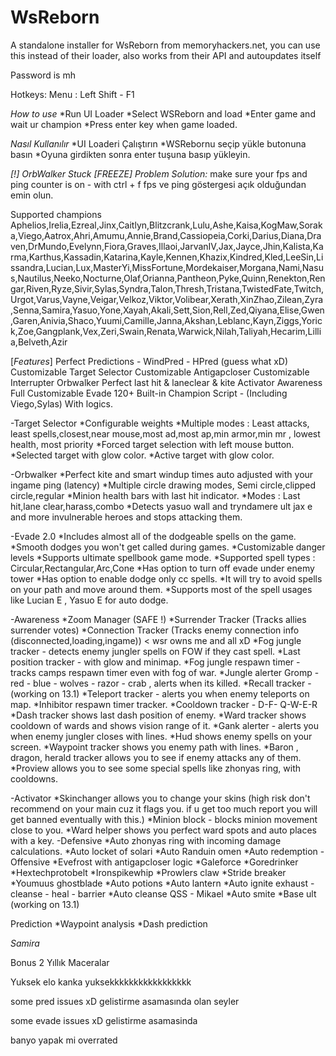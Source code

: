 # WsReborn
A standalone installer for WsReborn from memoryhackers.net, you can use this instead of their loader, also works from their API and autoupdates itself


Password is mh


Hotkeys:
Menu : Left Shift - F1

*How to use*
*Run UI Loader
*Select WSReborn and load
*Enter game and wait ur champion
*Press enter key when game loaded.

*Nasıl Kullanılır*
*UI Loaderi Çalıştırın
*WSRebornu seçip yükle butonuna basın
*Oyuna girdikten sonra enter tuşuna basıp yükleyin.

*[!] OrbWalker Stuck [FREEZE] Problem Solution:*
make sure your fps and ping counter is on - with ctrl + f
fps ve ping göstergesi açık olduğundan emin olun.

Supported champions
Aphelios,Irelia,Ezreal,Jinx,Caitlyn,Blitzcrank,Lulu,Ashe,Kaisa,KogMaw,Soraka,Viego,Aatrox,Ahri,Amumu,Annie,Brand,Cassiopeia,Corki,Darius,Diana,Draven,DrMundo,Evelynn,Fiora,Graves,Illaoi,JarvanIV,Jax,Jayce,Jhin,Kalista,Karma,Karthus,Kassadin,Katarina,Kayle,Kennen,Khazix,Kindred,Kled,LeeSin,Lissandra,Lucian,Lux,MasterYi,MissFortune,Mordekaiser,Morgana,Nami,Nasus,Nautilus,Neeko,Nocturne,Olaf,Orianna,Pantheon,Pyke,Quinn,Renekton,Rengar,Riven,Ryze,Sivir,Sylas,Syndra,Talon,Thresh,Tristana,TwistedFate,Twitch,Urgot,Varus,Vayne,Veigar,Velkoz,Viktor,Volibear,Xerath,XinZhao,Zilean,Zyra,Senna,Samira,Yasuo,Yone,Xayah,Akali,Sett,Sion,Rell,Zed,Qiyana,Elise,Gwen,Garen,Anivia,Shaco,Yuumi,Camille,Janna,Akshan,Leblanc,Kayn,Ziggs,Yorick,Zoe,Gangplank,Vex,Zeri,Swain,Renata,Warwick,Nilah,Taliyah,Hecarim,Lillia,Belveth,Azir

[*Features*]
Perfect Predictions - WindPred - HPred (guess what xD)
Customizable Target Selector
Customizable Antigapcloser
Customizable Interrupter
Orbwalker Perfect last hit & laneclear & kite
Activator
Awareness
Full Customizable Evade
120+ Built-in Champion Script - (Including Viego,Sylas) With logics.

-Target Selector
*Configurable weights
*Multiple modes : Least attacks, least spells,closest,near mouse,most ad,most ap,min armor,min mr , lowest health, most priority
*Forced target selection with left mouse button.
*Selected target with glow color.
*Active target with glow color.

-Orbwalker
*Perfect kite and smart windup times auto adjusted with your ingame ping (latency)
*Multiple circle drawing modes, Semi circle,clipped circle,regular
*Minion health bars with last hit indicator.
*Modes : Last hit,lane clear,harass,combo
*Detects yasuo wall and tryndamere ult jax e and more invulnerable heroes and stops attacking them.






-Evade 2.0
*Includes almost all of the dodgeable spells on the game.
*Smooth dodges you won't get called during games.
*Customizable danger levels
*Supports ultimate spellbook game mode.
*Supported spell types : Circular,Rectangular,Arc,Cone
*Has option to turn off evade under enemy tower
*Has option to enable dodge only cc spells.
*It will try to avoid spells on your path and move around them.
*Supports most of the spell usages like Lucian E , Yasuo E for auto dodge.

-Awareness
*Zoom Manager (SAFE !)
*Surrender Tracker (Tracks allies surrender votes)
*Connection Tracker (Tracks enemy connection info (disconnected,loading,ingame)) < wsr owns me and all xD
*Fog jungle tracker - detects enemy jungler spells on FOW if they cast spell.
*Last position tracker - with glow and minimap.
*Fog jungle respawn timer - tracks camps respawn timer even with fog of war.
*Jungle alerter Gromp - red - blue - wolves - razor - crab , alerts when its killed.
*Recall tracker - (working on 13.1)
*Teleport tracker - alerts you when enemy teleports on map.
*Inhibitor respawn timer tracker.
*Cooldown tracker - D-F- Q-W-E-R
*Dash tracker shows last dash position of enemy.
*Ward tracker shows cooldown of wards and shows vision range of it.
*Gank alerter - alerts you when enemy jungler closes with lines.
*Hud shows enemy spells on your screen.
*Waypoint tracker shows you enemy path with lines.
*Baron , dragon, herald tracker allows you to see if enemy attacks any of them.
*Proview allows you to see some special spells like zhonyas ring, with cooldowns.

-Activator
*Skinchanger allows you to change your skins (high risk don't recommend on your main cuz it flags you. if u get too much report you will get banned eventually with this.)
*Minion block - blocks minion movement close to you.
*Ward helper shows you perfect ward spots and auto places with a key.
-Defensive
*Auto zhonyas ring with incoming damage calculations.
*Auto locket of solari
*Auto Randuin omen
*Auto redemption
-Offensive
*Evefrost with antigapcloser logic
*Galeforce
*Goredrinker
*Hextechprotobelt
*Ironspikewhip
*Prowlers claw
*Stride breaker
*Youmuus ghostblade
*Auto potions
*Auto lantern
*Auto ignite exhaust - cleanse - heal - barrier
*Auto cleanse QSS - Mikael
*Auto smite
*Base ult (working on 13.1)

Prediction
*Waypoint analysis
*Dash prediction


*Samira*

Bonus 2 Yıllık Maceralar

Yuksek elo kanka yuksekkkkkkkkkkkkkkkkk

some pred issues xD gelistirme asamasında olan seyler

some evade issues xD gelistirme asamasinda




banyo yapak mi overrated
